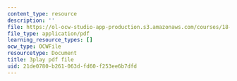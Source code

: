 ```yaml
---
content_type: resource
description: ''
file: https://ol-ocw-studio-app-production.s3.amazonaws.com/courses/18-01sc-single-variable-calculus-fall-2010/21de0780b261063dfd60f253ee6b7dfd_2keGgDBJKGU.pdf
file_type: application/pdf
learning_resource_types: []
ocw_type: OCWFile
resourcetype: Document
title: 3play pdf file
uid: 21de0780-b261-063d-fd60-f253ee6b7dfd
---
```

